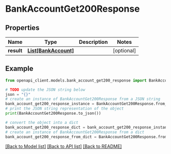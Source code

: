 # BankAccountGet200Response


## Properties

Name | Type | Description | Notes
------------ | ------------- | ------------- | -------------
**result** | [**List[BankAccount]**](BankAccount.md) |  | [optional] 

## Example

```python
from openapi_client.models.bank_account_get200_response import BankAccountGet200Response

# TODO update the JSON string below
json = "{}"
# create an instance of BankAccountGet200Response from a JSON string
bank_account_get200_response_instance = BankAccountGet200Response.from_json(json)
# print the JSON string representation of the object
print(BankAccountGet200Response.to_json())

# convert the object into a dict
bank_account_get200_response_dict = bank_account_get200_response_instance.to_dict()
# create an instance of BankAccountGet200Response from a dict
bank_account_get200_response_from_dict = BankAccountGet200Response.from_dict(bank_account_get200_response_dict)
```
[[Back to Model list]](../README.md#documentation-for-models) [[Back to API list]](../README.md#documentation-for-api-endpoints) [[Back to README]](../README.md)


